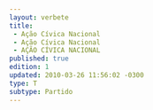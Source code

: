 ```yaml
---
layout: verbete
title:
 - Ação Cívica Nacional
 - Ação Cívica Nacional
 - AÇÃO CÍVICA NACIONAL
published: true
edition: 1  
updated: 2010-03-26 11:56:02 -0300
type: T
subtype: Partido
---
```


